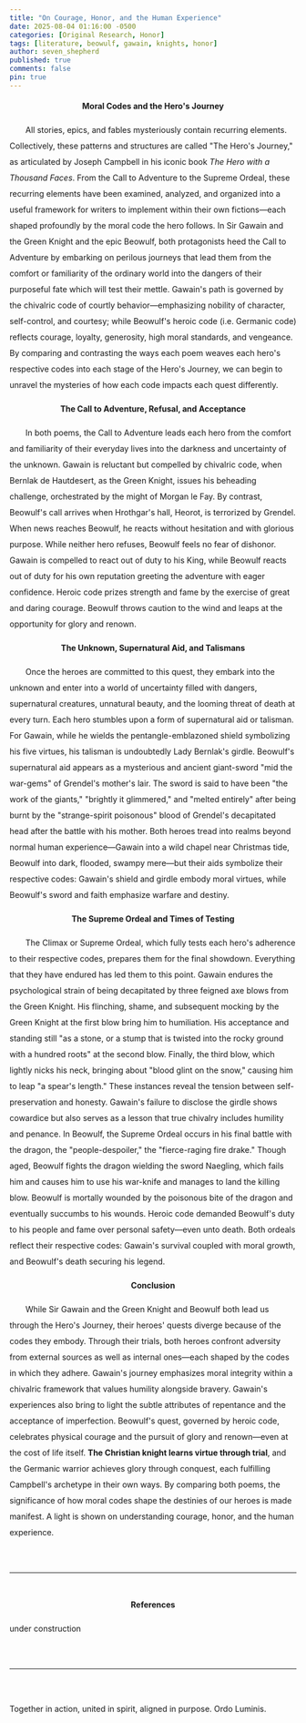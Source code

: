 ```yaml
---
title: "On Courage, Honor, and the Human Experience"
date: 2025-08-04 01:16:00 -0500
categories: [Original Research, Honor]
tags: [literature, beowulf, gawain, knights, honor]
author: seven_shepherd
published: true
comments: false
pin: true
---
```


<style>
/* in your main CSS (e.g. assets/css/style.css) */
.references {
  padding: 0;
  margin: 0;
}

.references li {
  list-style: none;
  margin-bottom: 1em;           /* space between entries */
  padding-left: 1.5em;          /* amount of hanging indent */
  text-indent: -1.5em;          /* pulls first line back */
  line-height: 2;               /* nicer readability */
}

p.titles {
  text-align:center;
  margin-top: 0;
  margin-bottom: 0;
  font-weight:bold;
}

body {
  line-height: 2;
}

a.alterlink {
  color:Silver;
}
</style>

<p class="titles">Moral Codes and the Hero's Journey</p>

<p style="text-indent:2em;">
All stories, epics, and fables mysteriously contain recurring elements. Collectively, these patterns and structures are called "The Hero's Journey," as articulated by Joseph Campbell in his iconic book <em>The Hero with a Thousand Faces</em>. From the Call to Adventure to the Supreme Ordeal, these recurring elements have been examined, analyzed, and organized into a useful framework for writers to implement within their own fictions&mdash;each shaped profoundly by the moral code the hero follows. In Sir Gawain and the Green Knight and the epic Beowulf, both protagonists heed the Call to Adventure by embarking on perilous journeys that lead them from the comfort or familiarity of the ordinary world into the dangers of their purposeful fate which will test their mettle. Gawain's path is governed by the chivalric code of courtly behavior&mdash;emphasizing nobility of character, self-control, and courtesy; while Beowulf's heroic code (i.e. Germanic code) reflects courage, loyalty, generosity, high moral standards, and vengeance. By comparing and contrasting the ways each poem weaves each hero's respective codes into each stage of the Hero's Journey, we can begin to unravel the mysteries of how each code impacts each quest differently.</p>

<p class="titles">The Call to Adventure, Refusal, and Acceptance</p>

<p style="text-indent:2em;">
In both poems, the Call to Adventure leads each hero from the comfort and familiarity of their everyday lives into the darkness and uncertainty of the unknown. Gawain is reluctant but compelled by chivalric code, when Bernlak de Hautdesert, as the Green Knight, issues his beheading challenge, orchestrated by the might of Morgan le Fay. By contrast, Beowulf's call arrives when Hrothgar's hall, Heorot, is terrorized by Grendel. When news reaches Beowulf, he reacts without hesitation and with glorious purpose. While neither hero refuses, Beowulf feels no fear of dishonor. Gawain is compelled to react out of duty to his King, while Beowulf reacts out of duty for his own reputation greeting the adventure with eager confidence. Heroic code prizes strength and fame by the exercise of great and daring courage. Beowulf throws caution to the wind and leaps at the opportunity for glory and renown.</a>

<p class="titles">The Unknown, Supernatural Aid, and Talismans</p>

<p style="text-indent:2em;">
Once the heroes are committed to this quest, they embark into the unknown and enter into a world of uncertainty filled with dangers, supernatural creatures, unnatural beauty, and the looming threat of death at every turn. Each hero stumbles upon a form of supernatural aid or talisman. For Gawain, while he wields the pentangle-emblazoned shield symbolizing his five virtues, his talisman is undoubtedly Lady Bernlak's girdle. Beowulf's supernatural aid appears as a mysterious and ancient giant-sword "mid the war-gems" of Grendel's mother's lair. The sword is said to have been "the work of the giants," "brightly it glimmered," and "melted entirely" after being burnt by the "strange-spirit poisonous" blood of Grendel's decapitated head after the battle with his mother. Both heroes tread into realms beyond normal human experience&mdash;Gawain into a wild chapel near Christmas tide, Beowulf into dark, flooded, swampy mere&mdash;but their aids symbolize their respective codes: Gawain's shield and girdle embody moral virtues, while Beowulf's sword and faith emphasize warfare and destiny.</p>

<p class="titles">The Supreme Ordeal and Times of Testing</p>

<p style="text-indent:2em;">
The Climax or Supreme Ordeal, which fully tests each hero's adherence to their respective codes, prepares them for the final showdown. Everything that they have endured has led them to this point. Gawain endures the psychological strain of being decapitated by three feigned axe blows from the Green Knight. His flinching, shame, and subsequent mocking by the Green Knight at the first blow bring him to humiliation. His acceptance and standing still "as a stone, or a stump that is twisted into the rocky ground with a hundred roots" at the second blow. Finally, the third blow, which lightly nicks his neck, bringing about "blood glint on the snow," causing him to leap "a spear's length." These instances reveal the tension between self-preservation and honesty. Gawain's failure to disclose the girdle shows cowardice but also serves as a lesson that true chivalry includes humility and penance. In Beowulf, the Supreme Ordeal occurs in his final battle with the dragon, the "people-despoiler," the "fierce-raging fire drake." Though aged, Beowulf fights the dragon wielding the sword Naegling, which fails him and causes him to use his war-knife and manages to land the killing blow. Beowulf is mortally wounded by the poisonous bite of the dragon and eventually succumbs to his wounds. Heroic code demanded Beowulf's duty to his people and fame over personal safety&mdash;even unto death. Both ordeals reflect their respective codes: Gawain's survival coupled with moral growth, and Beowulf's death securing his legend.</p>

<p class="titles">Conclusion</p>

<p style="text-indent:2em;">
While Sir Gawain and the Green Knight and Beowulf both lead us through the Hero's Journey, their heroes' quests diverge because of the codes they embody. Through their trials, both heroes confront adversity from external sources as well as internal ones&mdash;each shaped by the codes in which they adhere. Gawain's journey emphasizes moral integrity within a chivalric framework that values humility alongside bravery. Gawain's experiences also bring to light the subtle attributes of repentance and the acceptance of imperfection. Beowulf's quest, governed by heroic code, celebrates physical courage and the pursuit of glory and renown&mdash;even at the cost of life itself. <strong>The Christian knight learns virtue through trial</strong>, and the Germanic warrior achieves glory through conquest, each fulfilling Campbell's archetype in their own ways. By comparing both poems, the significance of how moral codes shape the destinies of our heroes is made manifest. A light is shown on understanding courage, honor, and the human experience.</p>

<br>

<hr>

<br>

<div style="text-align:center;font-weight: bold;">References</div>

under construction

<!-- <span></span>

<ul class="references">

</ul> -->



<br>

<hr>

<br>

Together in action, united in spirit, aligned in purpose. Ordo Luminis.

<script>
    var refTagger = {
        settings: {
            bibleVersion: 'NLT',
            tooltipStyle: 'dark'
        }
    };

    (function(d, t) {
        var n=d.querySelector('[nonce]');
        refTagger.settings.nonce = n && (n.nonce||n.getAttribute('nonce'));
        var g = d.createElement(t), s = d.getElementsByTagName(t)[0];
        g.src = 'https://api.reftagger.com/v2/RefTagger.js';
        g.nonce = refTagger.settings.nonce;
        s.parentNode.insertBefore(g, s);
    }(document, 'script'));
</script>
